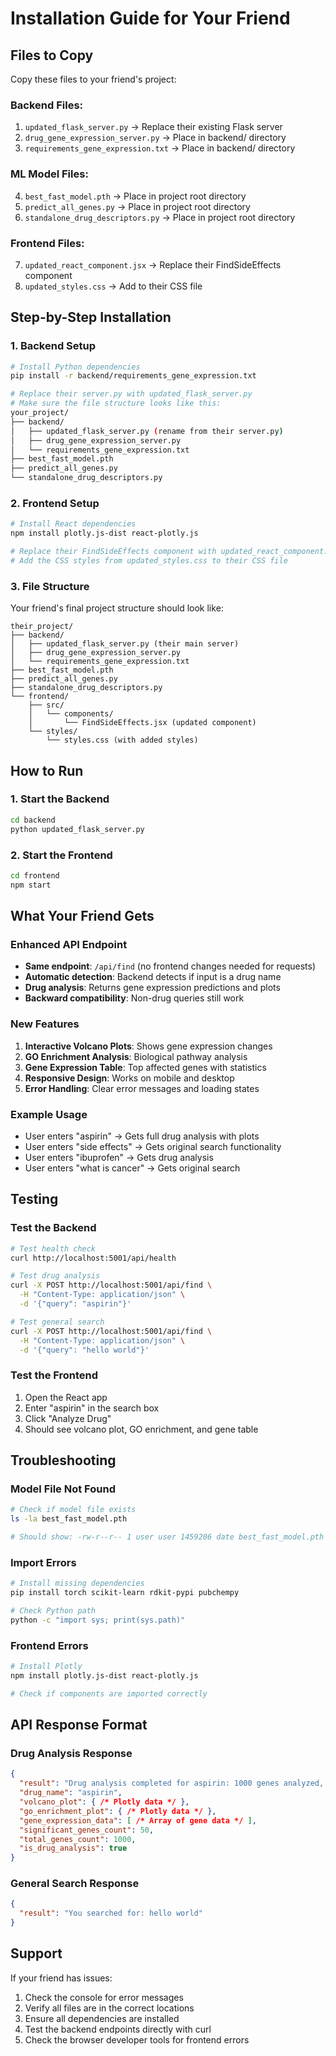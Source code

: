 # Installation Guide for Your Friend

## Files to Copy

Copy these files to your friend's project:

### Backend Files:
1. `updated_flask_server.py` → Replace their existing Flask server
2. `drug_gene_expression_server.py` → Place in backend/ directory
3. `requirements_gene_expression.txt` → Place in backend/ directory

### ML Model Files:
4. `best_fast_model.pth` → Place in project root directory
5. `predict_all_genes.py` → Place in project root directory  
6. `standalone_drug_descriptors.py` → Place in project root directory

### Frontend Files:
7. `updated_react_component.jsx` → Replace their FindSideEffects component
8. `updated_styles.css` → Add to their CSS file

## Step-by-Step Installation

### 1. Backend Setup

```bash
# Install Python dependencies
pip install -r backend/requirements_gene_expression.txt

# Replace their server.py with updated_flask_server.py
# Make sure the file structure looks like this:
your_project/
├── backend/
│   ├── updated_flask_server.py (rename from their server.py)
│   ├── drug_gene_expression_server.py
│   └── requirements_gene_expression.txt
├── best_fast_model.pth
├── predict_all_genes.py
└── standalone_drug_descriptors.py
```

### 2. Frontend Setup

```bash
# Install React dependencies
npm install plotly.js-dist react-plotly.js

# Replace their FindSideEffects component with updated_react_component.jsx
# Add the CSS styles from updated_styles.css to their CSS file
```

### 3. File Structure

Your friend's final project structure should look like:

```
their_project/
├── backend/
│   ├── updated_flask_server.py (their main server)
│   ├── drug_gene_expression_server.py
│   └── requirements_gene_expression.txt
├── best_fast_model.pth
├── predict_all_genes.py
├── standalone_drug_descriptors.py
└── frontend/
    ├── src/
    │   └── components/
    │       └── FindSideEffects.jsx (updated component)
    └── styles/
        └── styles.css (with added styles)
```

## How to Run

### 1. Start the Backend
```bash
cd backend
python updated_flask_server.py
```

### 2. Start the Frontend
```bash
cd frontend
npm start
```

## What Your Friend Gets

### Enhanced API Endpoint
- **Same endpoint**: `/api/find` (no frontend changes needed for requests)
- **Automatic detection**: Backend detects if input is a drug name
- **Drug analysis**: Returns gene expression predictions and plots
- **Backward compatibility**: Non-drug queries still work

### New Features
1. **Interactive Volcano Plots**: Shows gene expression changes
2. **GO Enrichment Analysis**: Biological pathway analysis
3. **Gene Expression Table**: Top affected genes with statistics
4. **Responsive Design**: Works on mobile and desktop
5. **Error Handling**: Clear error messages and loading states

### Example Usage
- User enters "aspirin" → Gets full drug analysis with plots
- User enters "side effects" → Gets original search functionality
- User enters "ibuprofen" → Gets drug analysis
- User enters "what is cancer" → Gets original search

## Testing

### Test the Backend
```bash
# Test health check
curl http://localhost:5001/api/health

# Test drug analysis
curl -X POST http://localhost:5001/api/find \
  -H "Content-Type: application/json" \
  -d '{"query": "aspirin"}'

# Test general search
curl -X POST http://localhost:5001/api/find \
  -H "Content-Type: application/json" \
  -d '{"query": "hello world"}'
```

### Test the Frontend
1. Open the React app
2. Enter "aspirin" in the search box
3. Click "Analyze Drug"
4. Should see volcano plot, GO enrichment, and gene table

## Troubleshooting

### Model File Not Found
```bash
# Check if model file exists
ls -la best_fast_model.pth

# Should show: -rw-r--r-- 1 user user 1459206 date best_fast_model.pth
```

### Import Errors
```bash
# Install missing dependencies
pip install torch scikit-learn rdkit-pypi pubchempy

# Check Python path
python -c "import sys; print(sys.path)"
```

### Frontend Errors
```bash
# Install Plotly
npm install plotly.js-dist react-plotly.js

# Check if components are imported correctly
```

## API Response Format

### Drug Analysis Response
```json
{
  "result": "Drug analysis completed for aspirin: 1000 genes analyzed, 50 significantly affected",
  "drug_name": "aspirin",
  "volcano_plot": { /* Plotly data */ },
  "go_enrichment_plot": { /* Plotly data */ },
  "gene_expression_data": [ /* Array of gene data */ ],
  "significant_genes_count": 50,
  "total_genes_count": 1000,
  "is_drug_analysis": true
}
```

### General Search Response
```json
{
  "result": "You searched for: hello world"
}
```

## Support

If your friend has issues:
1. Check the console for error messages
2. Verify all files are in the correct locations
3. Ensure all dependencies are installed
4. Test the backend endpoints directly with curl
5. Check the browser developer tools for frontend errors
